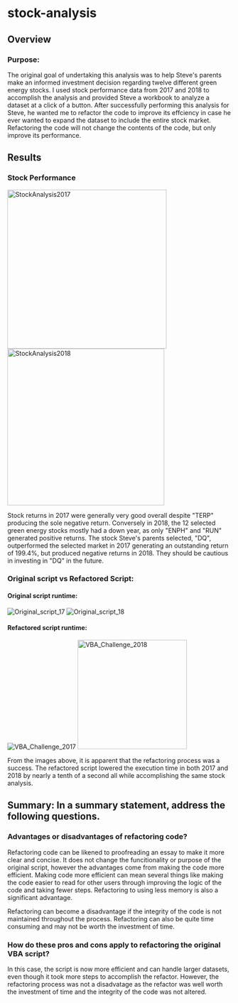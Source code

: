 # stock-analysis

## Overview
### Purpose:
The original goal of undertaking this analysis was to help Steve's parents make an informed investment decision regarding twelve different green energy stocks. I used stock performance data from 2017 and 2018 to accomplish the analysis and provided Steve a workbook to analyze a dataset at a click of a button. After successfully performing this analysis for Steve, he wanted me to refactor the code to improve its effciency in case he ever wanted to expand the dataset to include the entire stock market. Refactoring the code will not change the contents of the code, but only improve its performance.

## Results
### Stock Performance
<img width="358" alt="StockAnalysis2017" src="https://user-images.githubusercontent.com/96351306/149578754-83160851-5159-4e2b-8156-a997de91a884.png">
<img width="353" alt="StockAnalysis2018" src="https://user-images.githubusercontent.com/96351306/149578765-2764e9bb-d156-4b1f-b1b4-d849481ad2dd.png">

Stock returns in 2017 were generally very good overall despite "TERP" producing the sole negative return. Conversely in 2018, the 12 selected green energy stocks mostly had a down year, as only "ENPH" and "RUN" generated positive returns. The stock Steve's parents selected, "DQ", outperformed the selected market in 2017 generating an outstanding return of 199.4%, but produced negative returns in 2018. They should be cautious in investing in "DQ" in the future.

### Original script vs Refactored Script:
#### Original script runtime:
![Original_script_17](https://user-images.githubusercontent.com/96351306/149578797-6bc17976-662f-4453-b773-94a5100d4784.png)
![Original_script_18](https://user-images.githubusercontent.com/96351306/149578817-0a1a7939-7532-43e0-b6b2-0b5e835c5b20.png)

#### Refactored script runtime:
![VBA_Challenge_2017](https://user-images.githubusercontent.com/96351306/149578856-2e249b7e-2c50-4cc2-8239-4186a5b186a9.png)
<img width="246" alt="VBA_Challenge_2018" src="https://user-images.githubusercontent.com/96351306/149578879-e724618f-3da7-4d55-b5ce-afafe60075d2.png">

From the images above, it is apparent that the refactoring process was a success. The refactored script lowered the execution time in both 2017 and 2018 by nearly a tenth of a second all while accomplishing the same stock analysis.


## Summary: In a summary statement, address the following questions.
### Advantages or disadvantages of refactoring code?
Refactoring code can be likened to proofreading an essay to make it more clear and concise. It does not change the funcitionality or purpose of the original script, however the advantages come from making the code more efficient. Making code more efficient can mean several things like making the code easier to read for other users through improving the logic of the code and taking fewer steps. Refactoring to using less memory is also a significant advantage.

Refactoring can become a disadvantage if the integrity of the code is not maintained throughout the process. Refactoring can also be quite time consuming and may not be worth the investment of time.

### How do these pros and cons apply to refactoring the original VBA script?
In this case, the script is now more efficient and can handle larger datasets, even though it took more steps to accomplish the refactor. However, the refactoring process was not a disadvatage as the refactor was well worth the investment of time and the integrity of the code was not altered.
